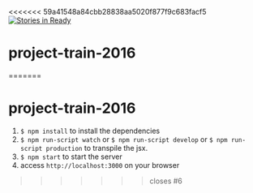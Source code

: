 <<<<<<< 59a41548a84cbb28838aa5020f877f9c683facf5
[![Stories in Ready](https://badge.waffle.io/osoken/project-train-2016.png?label=ready&title=Ready)](https://waffle.io/osoken/project-train-2016)
# project-train-2016
=======
# project-train-2016

1. `$ npm install` to install the dependencies
2. `$ npm run-script watch` or `$ npm run-script develop` or `$ npm run-script production` to transpile the jsx.
3. `$ npm start` to start the server
4. access `http://localhost:3000` on your browser
>>>>>>> closes #6
